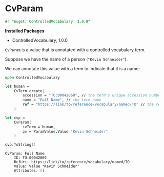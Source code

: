 # CvParam


```fsharp
#r "nuget: ControlledVocabulary, 1.0.0"
```


<div><div></div><div></div><div><strong>Installed Packages</strong><ul><li><span>ControlledVocabulary, 1.0.0</span></li></ul></div></div>


`CvParam` is a value that is annotated with a controlled vocabulary term.

Suppose we have the name of a person (`"Kevin Schneider"`).

We can annotate this value with a term to indicate that it is a name:


```fsharp
open ControlledVocabulary

let human =
    CvTerm.create(
        accession = "TO:00042069", // the term's unique accession number
        name = "Full Name", // the term name
        ref = "https://link/to/reference/vocabulary/named/TO" // the reference vocabulary
    )

let cvp = 
    CvParam(
        cvTerm = human,
        pv = ParamValue.Value "Kevin Schneider"
    )

cvp.ToString()
```


    CvParam: Full Name
    	ID: TO:00042069
    	RefUri: https://link/to/reference/vocabulary/named/TO
    	Value: Value "Kevin Schneider"
    	Attributes: []

